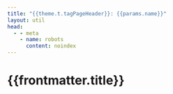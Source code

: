 ```yaml
---
title: "{{theme.t.tagPageHeader}}: {{params.name}}"
layout: util
head:
  - - meta
    - name: robots
      content: noindex
---
```


<script setup>
import TagPostsList from 'vitepress-sls-blog-tmpl/TagPostsList.vue'
import { useData } from 'vitepress'
import { inject } from 'vue'

const { theme, params, localeIndex, frontmatter } = useData()
const posts = inject('posts')
</script>

# {{frontmatter.title}}

<TagPostsList
  :allPosts="posts[localeIndex]"
  :curPage="params.page"
  :tagName="params.name"
  :tagSlug="params.slug"
/>
